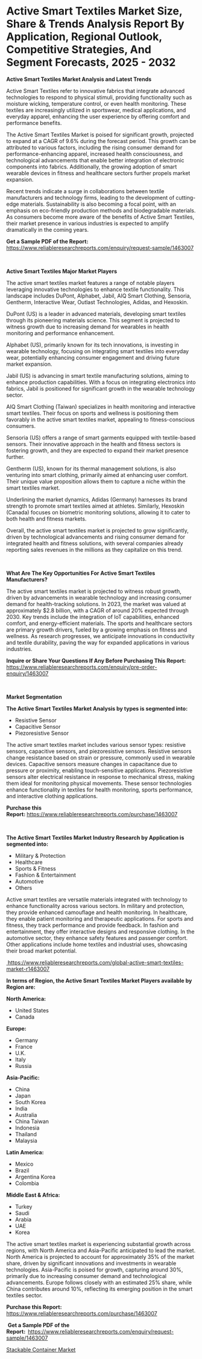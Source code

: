 <p><h1>Active Smart Textiles Market Size, Share & Trends Analysis Report By Application, Regional Outlook, Competitive Strategies, And Segment Forecasts, 2025 - 2032</h1></p><p><strong>Active Smart Textiles Market Analysis and Latest Trends</strong></p>
<p><p>Active Smart Textiles refer to innovative fabrics that integrate advanced technologies to respond to physical stimuli, providing functionality such as moisture wicking, temperature control, or even health monitoring. These textiles are increasingly utilized in sportswear, medical applications, and everyday apparel, enhancing the user experience by offering comfort and performance benefits.</p><p>The Active Smart Textiles Market is poised for significant growth, projected to expand at a CAGR of 9.6% during the forecast period. This growth can be attributed to various factors, including the rising consumer demand for performance-enhancing apparel, increased health consciousness, and technological advancements that enable better integration of electronic components into fabrics. Additionally, the growing adoption of smart wearable devices in fitness and healthcare sectors further propels market expansion.</p><p>Recent trends indicate a surge in collaborations between textile manufacturers and technology firms, leading to the development of cutting-edge materials. Sustainability is also becoming a focal point, with an emphasis on eco-friendly production methods and biodegradable materials. As consumers become more aware of the benefits of Active Smart Textiles, their market presence in various industries is expected to amplify dramatically in the coming years.</p></p>
<p><strong>Get a Sample PDF of the Report:&nbsp;</strong> <a href="https://www.reliableresearchreports.com/enquiry/request-sample/1463007?utm_campaign=2030&utm_medium=2&utm_source=Github&utm_content=ia&utm_term=01042025&utm_id=active-smart-textiles">https://www.reliableresearchreports.com/enquiry/request-sample/1463007</a></p>
<p>&nbsp;</p>
<p><strong>Active Smart Textiles Major Market Players</strong></p>
<p><p>The active smart textiles market features a range of notable players leveraging innovative technologies to enhance textile functionality. This landscape includes DuPont, Alphabet, Jabil, AIQ Smart Clothing, Sensoria, Gentherm, Interactive Wear, Outlast Technologies, Adidas, and Hexoskin.</p><p>DuPont (US) is a leader in advanced materials, developing smart textiles through its pioneering materials science. This segment is projected to witness growth due to increasing demand for wearables in health monitoring and performance enhancement.</p><p>Alphabet (US), primarily known for its tech innovations, is investing in wearable technology, focusing on integrating smart textiles into everyday wear, potentially enhancing consumer engagement and driving future market expansion.</p><p>Jabil (US) is advancing in smart textile manufacturing solutions, aiming to enhance production capabilities. With a focus on integrating electronics into fabrics, Jabil is positioned for significant growth in the wearable technology sector.</p><p>AIQ Smart Clothing (Taiwan) specializes in health monitoring and interactive smart textiles. Their focus on sports and wellness is positioning them favorably in the active smart textiles market, appealing to fitness-conscious consumers.</p><p>Sensoria (US) offers a range of smart garments equipped with textile-based sensors. Their innovative approach in the health and fitness sectors is fostering growth, and they are expected to expand their market presence further.</p><p>Gentherm (US), known for its thermal management solutions, is also venturing into smart clothing, primarily aimed at enhancing user comfort. Their unique value proposition allows them to capture a niche within the smart textiles market.</p><p>Underlining the market dynamics, Adidas (Germany) harnesses its brand strength to promote smart textiles aimed at athletes. Similarly, Hexoskin (Canada) focuses on biometric monitoring solutions, allowing it to cater to both health and fitness markets.</p><p>Overall, the active smart textiles market is projected to grow significantly, driven by technological advancements and rising consumer demand for integrated health and fitness solutions, with several companies already reporting sales revenues in the millions as they capitalize on this trend.</p></p>
<p>&nbsp;</p>
<p><strong>What Are The Key Opportunities For Active Smart Textiles Manufacturers?</strong></p>
<p><p>The active smart textiles market is projected to witness robust growth, driven by advancements in wearable technology and increasing consumer demand for health-tracking solutions. In 2023, the market was valued at approximately $2.8 billion, with a CAGR of around 20% expected through 2030. Key trends include the integration of IoT capabilities, enhanced comfort, and energy-efficient materials. The sports and healthcare sectors are primary growth drivers, fueled by a growing emphasis on fitness and wellness. As research progresses, we anticipate innovations in conductivity and textile durability, paving the way for expanded applications in various industries.</p></p>
<p><strong>Inquire or Share Your Questions If Any Before Purchasing This Report:</strong> <a href="https://www.reliableresearchreports.com/enquiry/pre-order-enquiry/1463007?utm_campaign=2030&utm_medium=2&utm_source=Github&utm_content=ia&utm_term=01042025&utm_id=active-smart-textiles">https://www.reliableresearchreports.com/enquiry/pre-order-enquiry/1463007</a></p>
<p>&nbsp;</p>
<p><strong>Market Segmentation</strong></p>
<p><strong>The Active Smart Textiles Market Analysis by types is segmented into:</strong></p>
<p><ul><li>Resistive Sensor</li><li>Capacitive Sensor</li><li>Piezoresistive Sensor</li></ul></p>
<p><p>The active smart textiles market includes various sensor types: resistive sensors, capacitive sensors, and piezoresistive sensors. Resistive sensors change resistance based on strain or pressure, commonly used in wearable devices. Capacitive sensors measure changes in capacitance due to pressure or proximity, enabling touch-sensitive applications. Piezoresistive sensors alter electrical resistance in response to mechanical stress, making them ideal for monitoring physical movements. These sensor technologies enhance functionality in textiles for health monitoring, sports performance, and interactive clothing applications.</p></p>
<p><strong>Purchase this Report:&nbsp;</strong><a href="https://www.reliableresearchreports.com/purchase/1463007?utm_campaign=2030&utm_medium=2&utm_source=Github&utm_content=ia&utm_term=01042025&utm_id=active-smart-textiles">https://www.reliableresearchreports.com/purchase/1463007</a></p>
<p>&nbsp;</p>
<p><strong>The Active Smart Textiles Market Industry Research by Application is segmented into:</strong></p>
<p><ul><li>Military & Protection</li><li>Healthcare</li><li>Sports & Fitness</li><li>Fashion & Entertainment</li><li>Automotive</li><li>Others</li></ul></p>
<p><p>Active smart textiles are versatile materials integrated with technology to enhance functionality across various sectors. In military and protection, they provide enhanced camouflage and health monitoring. In healthcare, they enable patient monitoring and therapeutic applications. For sports and fitness, they track performance and provide feedback. In fashion and entertainment, they offer interactive designs and responsive clothing. In the automotive sector, they enhance safety features and passenger comfort. Other applications include home textiles and industrial uses, showcasing their broad market potential.</p></p>
<p><a href="https://www.reliableresearchreports.com/global-active-smart-textiles-market-r1463007?utm_campaign=2030&utm_medium=2&utm_source=Github&utm_content=ia&utm_term=01042025&utm_id=active-smart-textiles">&nbsp;https://www.reliableresearchreports.com/global-active-smart-textiles-market-r1463007</a></p>
<p><strong>In terms of Region, the Active Smart Textiles Market Players available by Region are:</strong></p>
<p>
    <p> <strong> North America: </strong>
        <ul>
            <li>United States</li>
            <li>Canada</li>
        </ul>
        </p> 
    <p> <strong> Europe: </strong>
        <ul>
            <li>Germany</li>
            <li>France</li>
            <li>U.K.</li>
            <li>Italy</li>
            <li>Russia</li>
        </ul>
        </p> 
    <p> <strong> Asia-Pacific: </strong>
        <ul>
            <li>China</li>
            <li>Japan</li>
            <li>South Korea</li>
            <li>India</li>
            <li>Australia</li>
            <li>China Taiwan</li>
            <li>Indonesia</li>
            <li>Thailand</li>
            <li>Malaysia</li>
        </ul>
        </p> 
    <p> <strong> Latin America: </strong>
        <ul>
            <li>Mexico</li>
            <li>Brazil</li>
            <li>Argentina Korea</li>
            <li>Colombia</li>
        </ul>
        </p> 
    <p> <strong> Middle East & Africa: </strong>
        <ul>
            <li>Turkey</li>
            <li>Saudi</li>
            <li>Arabia</li>
            <li>UAE</li>
            <li>Korea</li>
        </ul>
    </p>
    </p>
<p><p>The active smart textiles market is experiencing substantial growth across regions, with North America and Asia-Pacific anticipated to lead the market. North America is projected to account for approximately 35% of the market share, driven by significant innovations and investments in wearable technologies. Asia-Pacific is poised for growth, capturing around 30%, primarily due to increasing consumer demand and technological advancements. Europe follows closely with an estimated 25% share, while China contributes around 10%, reflecting its emerging position in the smart textiles sector.</p></p>
<p><strong>Purchase this Report: </strong><a href="https://www.reliableresearchreports.com/purchase/1463007?utm_campaign=2030&utm_medium=2&utm_source=Github&utm_content=ia&utm_term=01042025&utm_id=active-smart-textiles">https://www.reliableresearchreports.com/purchase/1463007</a></p>
<p>&nbsp;<strong>Get a Sample PDF of the Report:&nbsp;&nbsp;</strong><a href="https://www.reliableresearchreports.com/enquiry/request-sample/1463007?utm_campaign=2030&utm_medium=2&utm_source=Github&utm_content=ia&utm_term=01042025&utm_id=active-smart-textiles">https://www.reliableresearchreports.com/enquiry/request-sample/1463007</a></p>
<p><strong></strong></p>
<p><p><a href="https://github.com/NargisHussain432/Market-Research-Report-List-2/blob/main/stackable-container-market.md?utm_campaign=2030&utm_medium=2&utm_source=Github&utm_content=ia&utm_term=01042025&utm_id=active-smart-textiles">Stackable Container Market</a></p></p>